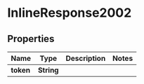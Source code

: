 # InlineResponse2002

## Properties
Name | Type | Description | Notes
------------ | ------------- | ------------- | -------------
**token** | **String** |  | 

